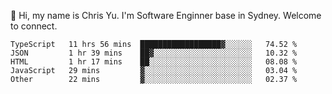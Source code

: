 👋 Hi, my name is Chris Yu. I'm Software Enginner base in Sydney. Welcome to connect.

<!--START_SECTION:waka-->

```text
TypeScript   11 hrs 56 mins  ██████████████████▓░░░░░░   74.52 %
JSON         1 hr 39 mins    ██▓░░░░░░░░░░░░░░░░░░░░░░   10.32 %
HTML         1 hr 17 mins    ██░░░░░░░░░░░░░░░░░░░░░░░   08.08 %
JavaScript   29 mins         ▓░░░░░░░░░░░░░░░░░░░░░░░░   03.04 %
Other        22 mins         ▓░░░░░░░░░░░░░░░░░░░░░░░░   02.37 %
```

<!--END_SECTION:waka-->
